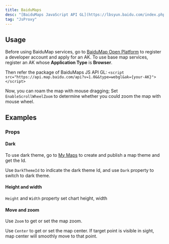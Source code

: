 ```yaml
---
title: BaiduMaps
desc: "[BaiduMaps JavaScript API GL](https://lbsyun.baidu.com/index.php?title=jspopularGL)"
tag: "JsProxy"
---
```


## Usage

Before using BaiduMap services, go to [BaiduMap Open Platform](https://lbs.baidu.com/index.php?title=jspopularGL/guide/getkey) to register a 
developer account and apply for an AK.
To use base map services, register an AK whose **Application Type** is **Browser**.
 
Then refer the package of BaiduMaps JS API GL: 
`<script src="https://api.map.baidu.com/api?v=1.0&&type=webgl&ak={your-AK}"></script>`

<app-alert type="info" content='Replace **{your-AK}** with your AK. '></app-alert>

<masa-example file="Examples.components.baidumaps.Usage"></masa-example>

Now, you can roam the map with mouse dragging; Set `EnableScrollWheelZoom` to determine whether you could zoom the map with mouse wheel. 


## Examples

### Props

#### Dark

To use dark theme, go to [My Maps](https://lbsyun.baidu.com/apiconsole/custommap) to create and publish a map theme and get the Id. 
 
Use `DarkThemeId` to indicate the dark theme Id, and use `Dark` property to switch to dark theme. 

<masa-example file="Examples.components.baidumaps.Dark"></masa-example>

<app-alert type="info" content='The account that created and published the map theme must be the same as that applied for the AK. '></app-alert>

#### Height and width

`Height` and `Width` property set chart height, width

<masa-example file="Examples.components.baidumaps.HeightAndWidth"></masa-example>

#### Move and zoom

Use `Zoom` to get or set the map zoom. 
 
Use `Center` to get or set the map center. If target point is visible in sight, map center will smoothly move to that point. 

<masa-example file="Examples.components.baidumaps.ZoomAndMove"></masa-example>

